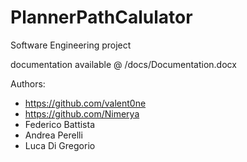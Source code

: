 # PlannerPathCalulator
Software Engineering project

documentation available @ /docs/Documentation.docx

Authors:
- https://github.com/valent0ne
- https://github.com/Nimerya
- Federico Battista
- Andrea Perelli
- Luca Di Gregorio
